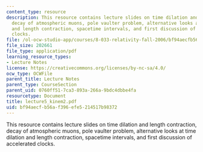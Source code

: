 ```yaml
---
content_type: resource
description: This resource contains lecture slides on time dilation and length contraction,
  decay of atmospheric muons, pole vaulter problem, alternative looks at time dilation
  and length contraction, spacetime intervals, and first discussion of accelerated
  clocks.
file: /ol-ocw-studio-app/courses/8-033-relativity-fall-2006/bf94aecfb56af396efe5214517b98372_lecture5_kinem2.pdf
file_size: 202661
file_type: application/pdf
learning_resource_types:
- Lecture Notes
license: https://creativecommons.org/licenses/by-nc-sa/4.0/
ocw_type: OCWFile
parent_title: Lecture Notes
parent_type: CourseSection
parent_uid: 0760ff51-7ca3-893a-266a-9bdc4dbbe4fa
resourcetype: Document
title: lecture5_kinem2.pdf
uid: bf94aecf-b56a-f396-efe5-214517b98372
---
```

This resource contains lecture slides on time dilation and length contraction, decay of atmospheric muons, pole vaulter problem, alternative looks at time dilation and length contraction, spacetime intervals, and first discussion of accelerated clocks.